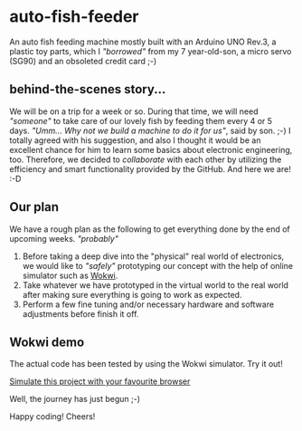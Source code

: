 # auto-fish-feeder
An auto fish feeding machine mostly built with an Arduino UNO Rev.3, a plastic toy parts, which I _"borrowed"_ from my 7 year-old-son, a micro servo (SG90) and an obsoleted credit card ;-)

## behind-the-scenes story...
We will be on a trip for a week or so. During that time, we will need _"someone"_ to take care of our lovely fish by feeding them every 4 or 5 days. 
_"Umm... Why not we build a machine to do it for us"_, said by son. ;-) I totally agreed with his suggestion, and also I thought it would be an excellent chance for him to learn some basics about electronic engineering, too.
Therefore, we decided to _collaborate_ with each other by utilizing the efficiency and smart functionality provided by the GitHub. And here we are! :-D

## Our plan
We have a rough plan as the following to get everything done by the end of upcoming weeks. _"probably"_

1. Before taking a deep dive into the "physical" real world of electronics, we would like to _"safely"_ prototyping our concept with the help of online simulator such as [Wokwi](https://wokwi.com/).
2. Take whatever we have prototyped in the virtual world to the real world after making sure everything is going to work as expected.
3. Perform a few fine tuning and/or necessary hardware and software adjustments before finish it off.

## Wokwi demo
The actual code has been tested by using the Wokwi simulator. Try it out!

[Simulate this project with your favourite browser](https://wokwi.com/projects/394243023740323841)

Well, the journey has just begun ;-)

Happy coding!
Cheers!
